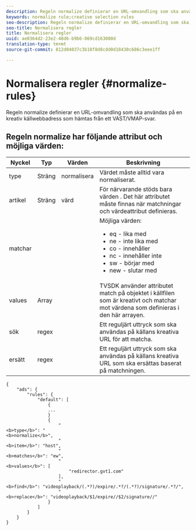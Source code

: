 ```yaml
---
description: Regeln normalize definierar en URL-omvandling som ska användas på en kreativ källwebbadress som hämtas från ett VAST/VMAP-svar.
keywords: normalize rule;creative selection rules
seo-description: Regeln normalize definierar en URL-omvandling som ska användas på en kreativ källwebbadress som hämtas från ett VAST/VMAP-svar.
seo-title: Normalisera regler
title: Normalisera regler
uuid: ae0364d2-23e2-48d6-b9b6-869cd163080d
translation-type: tm+mt
source-git-commit: 812d04037c3b18f8d8cdd0d18430c686c3eee1ff

---
```



# Normalisera regler {#normalize-rules}

Regeln normalize definierar en URL-omvandling som ska användas på en kreativ källwebbadress som hämtas från ett VAST/VMAP-svar.

## Regeln normalize har följande attribut och möjliga värden:

<table id="table_ljp_tgx_hz">  
 <thead> 
  <tr> 
   <th class="entry"> Nyckel</th> 
   <th class="entry"> Typ</th> 
   <th class="entry"> Värden</th> 
   <th class="entry"> Beskrivning</th> 
  </tr> 
 </thead>
 <tbody> 
  <tr> 
   <td><span class="codeph"> type</span></td> 
   <td><span class="codeph"> Sträng</span></td> 
   <td><span class="codeph"> normalisera</span></td> 
   <td>Värdet måste alltid vara <span class="codeph"> normaliserat</span>.</td> 
  </tr> 
  <tr> 
   <td><span class="codeph"> artikel</span></td> 
   <td><span class="codeph"> Sträng</span></td> 
   <td><span class="codeph"> värd</span></td> 
   <td>För närvarande stöds bara <span class="codeph"> värden</span> . Det här attributet måste finnas när <span class="codeph"> matchningar</span> och <span class="codeph"> värdeattribut</span> definieras.</td> 
  </tr> 
  <tr> 
   <td><span class="codeph"> matchar</span></td> 
   <td></td> 
   <td></td> 
   <td>Möjliga värden:
    <ul id="ul_tnf_2hx_hz"> 
     <li><span class="codeph"> eq</span> - lika med</li> 
     <li><span class="codeph"> ne</span> - inte lika med</li> 
     <li><span class="codeph"> co</span> - innehåller</li> 
     <li><span class="codeph"> nc</span> - innehåller inte</li> 
     <li><span class="codeph"> sw</span> - börjar med</li> 
     <li><span class="codeph"> new</span> - slutar med</li> 
    </ul></td> 
  </tr> 
  <tr> 
   <td><span class="codeph"> values</span></td> 
   <td><span class="codeph"> Array</span></td> 
   <td></td> 
   <td>TVSDK använder attributet <span class="codeph"> match</span> på <span class="codeph"> objektet</span> i källfilen som är kreativt och matchar mot värdena som definieras i den här arrayen.</td> 
  </tr> 
  <tr> 
   <td><span class="codeph"> sök</span></td> 
   <td><span class="codeph"> regex</span></td> 
   <td></td> 
   <td> Ett reguljärt uttryck som ska användas på källans kreativa URL för att matcha.</td> 
  </tr> 
  <tr> 
   <td><span class="codeph"> ersätt</span></td> 
   <td><span class="codeph"> regex</span></td> 
   <td></td> 
   <td> Ett reguljärt uttryck som ska användas på källans kreativa URL som ska ersättas baserat på matchningen.</td> 
  </tr> 
 </tbody> 
</table>

```
{
    "ads": {
        "rules": {
            "default": [
                {
                ...
                }
                {
                    "
<b>type</b>": "
<b>normalize</b>",
                    "
<b>item</b>": "host",
                    "
<b>matches</b>": "ew",
                    "
<b>values</b>": [
                        "redirector.gvt1.com"
                    ],
                    "
<b>find</b>": "videoplayback/(.*?)/expire/.*?/(.*?)/signature/.*?/",
                    "
<b>replace</b>": "videoplayback/$1/expire//$2/signature//"
                }                
            ]
        }
    }
}
```

